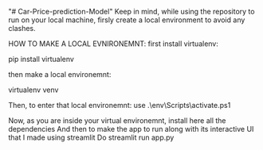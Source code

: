 "# Car-Price-prediction-Model" 
Keep in mind, while using the repository to run on your local machine, firsly create a local environment to avoid any clashes.

HOW TO MAKE A LOCAL EVNIRONEMNT:
first install virtualenv:

  pip install virtualenv

then make a local environemnt:

  virtualenv venv
  
Then, to enter that local environemnt:
  use .\env\Scripts\activate.ps1
  
Now, as you are inside your virtual environemnt, install here all the dependencies
And then to make the app to run along with its interactive UI that I made using streamlit
Do
  streamlit run app.py
